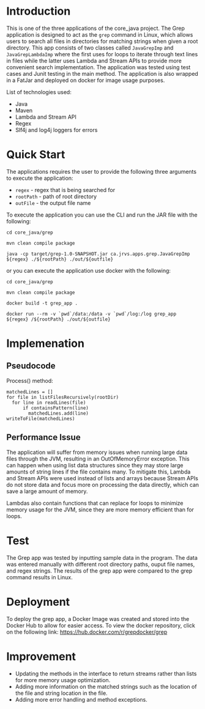 # Introduction
This is one of the three applications of the core_java project. The Grep application is designed to act as the `grep` command in Linux, which allows users to search all files in directories for matching strings when given a root directory. This app consists of two classes called `JavaGrepImp` and `JavaGrepLambdaImp` where the first uses for loops to iterate through text lines in files while the latter uses Lambda and Stream APIs to provide more convenient search implementation. The application was tested using test cases and Junit testing in the main method. The application is also wrapped in a FatJar and deployed on docker for image usage purposes.

List of technologies  used:
- Java
- Maven
- Lambda and Stream API
- Regex
- Slf4j and log4j loggers for errors

# Quick Start
The applications requires the user to provide the following three arguments to execute the application:
- `regex` - regex that is being searched for
- `rootPath` - path of root directory
- `outFile` - the output file name

To execute the application you can use the CLI and run the JAR file with the following:

`cd core_java/grep`

`mvn clean compile package`
    
 `java -cp target/grep-1.0-SNAPSHOT.jar ca.jrvs.apps.grep.JavaGrepImp ${regex} ./${rootPath} ./out/${outfile}`
 
 or you can execute the application use docker with the following:
 
`cd core_java/grep`

`mvn clean compile package`

`docker build -t grep_app .`

```docker run --rm -v `pwd`/data:/data -v `pwd`/log:/log grep_app ${regex} /${rootPath} ./out/${outfile}```

# Implemenation
## Pseudocode
Process() method:
```
matchedLines = []
for file in listFilesRecursively(rootDir)
  for line in readLines(file)
      if containsPattern(line)
        matchedLines.add(line)
writeToFile(matchedLines)
```

## Performance Issue
The application will suffer from memory issues when running large data files through the JVM, resulting in an OutOfMemoryError exception. This can happen when using list data structures since they may store large amounts of string lines if the file contains many. To mitigate this, Lambda and Stream APIs were used instead of lists and arrays because Stream APIs do not store data and focus more on processing the data directly, which can save a large amount of memory.

Lambdas also contain functions that can replace for loops to minimize memory usage for the JVM, since they are more memory efficient than for loops.

# Test
The Grep app was tested by inputting sample data in the program. The data was entered manually with different root directory paths, ouput file names, and regex strings. The results of the grep app were compared to the grep command results in Linux.

# Deployment
To deploy the grep app, a Docker Image was created and stored into the Docker Hub to allow for easier access. To view the docker repository, click on the following link:
https://hub.docker.com/r/grepdocker/grep

# Improvement
- Updating the methods in the interface to return streams rather than lists for more memory usage optimization.
- Adding more information on the matched strings such as the location of the file and string location in the file.
- Adding more error handling and method exceptions.
